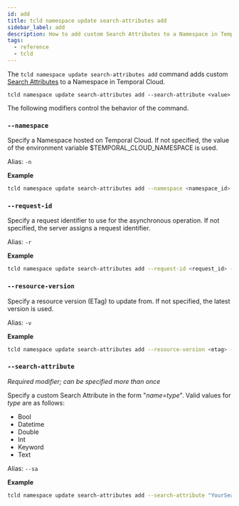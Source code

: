 ```yaml
---
id: add
title: tcld namespace update search-attributes add
sidebar_label: add
description: How to add custom Search Attributes to a Namespace in Temporal Cloud using tcld.
tags:
  - reference
  - tcld
---
```


The `tcld namespace update search-attributes add` command adds custom [Search Attributes](/docs/concepts/what-is-a-search-attribute) to a Namespace in Temporal Cloud.

`tcld namespace update search-attributes add --search-attribute <value>`

The following modifiers control the behavior of the command.

### `--namespace`

Specify a Namespace hosted on Temporal Cloud. If not specified, the value of the environment variable $TEMPORAL_CLOUD_NAMESPACE is used.

Alias: `-n`

**Example**

```bash
tcld namespace update search-attributes add --namespace <namespace_id> --search-attribute <value>
```

### `--request-id`

Specify a request identifier to use for the asynchronous operation. If not specified, the server assigns a request identifier.

Alias: `-r`

**Example**

```bash
tcld namespace update search-attributes add --request-id <request_id> --search-attribute <value>
```

### `--resource-version`

Specify a resource version (ETag) to update from. If not specified, the latest version is used.

Alias: `-v`

**Example**

```bash
tcld namespace update search-attributes add --resource-version <etag> --search-attribute <value>
```

### `--search-attribute`

_Required modifier; can be specified more than once_

Specify a custom Search Attribute in the form "_name_=_type_". Valid values for _type_ are as follows:

- Bool
- Datetime
- Double
- Int
- Keyword
- Text

Alias: `--sa`

**Example**

```bash
tcld namespace update search-attributes add --search-attribute "YourSearchAttribute1=Text" --search-attribute "YourSearchAttribute2=Double"
```
